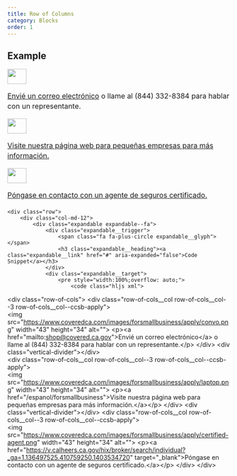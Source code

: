 ```yaml
---
title: Row of Columns
category: Blocks
order: 1
---
```


## Example

<style>
/* Not needed for block - for example only */
	.row-of-cols {
		font-size: 16px;
		line-height: 1.42857;
		margin-bottom: 20px;
	}
</style>

<div class="row margin-top-65--desktop">
	<div class="col-md-8">
		<div class="row-of-cols">
			<div class="row-of-cols__col row-of-cols__col--3 row-of-cols__col--ccsb-apply">     
				<img src="https://www.coveredca.com/images/forsmallbusiness/apply/convo.png" width="43" height="34" alt="">
				<p><a href="mailto:shop@covered.ca.gov">Envié un correo electrónico</a> o llame al (844) 332-8384 para hablar con un representante.</p>
			</div>
			<div class="vertical-divider"></div>	
			<div class="row-of-cols__col row-of-cols__col--3 row-of-cols__col--ccsb-apply">    
				<img src="https://www.coveredca.com/images/forsmallbusiness/apply/laptop.png" width="43" height="34" alt="">
				<p><a href="/espanol/forsmallbusiness">Visite nuestra página web para pequeñas empresas para más información.</a></p>
			</div>
			<div class="vertical-divider"></div>
			<div class="row-of-cols__col row-of-cols__col--3 row-of-cols__col--ccsb-apply">    
				<img src="https://www.coveredca.com/images/forsmallbusiness/apply/certified-agent.png" width="43" height="34" alt="">
				<p><a href="https://v.calheers.ca.gov/hix/broker/search/individual?_ga=1.136497525.410759250.1403534720" target="_blank">Póngase en contacto con un agente de seguros certificado.</a></p>
			</div>
		</div>
	</div>

	<div class="row">
		<div class="col-md-12">
			<div class="expandable expandable--fa">
				<div class="expandable__trigger">
					<span class="fa fa-plus-circle expandable__glyph"> </span>
					<h3 class="expandable__heading"><a class="expandable__link" href="#" aria-expanded="false">Code Snippet</a></h3>
				</div>
				<div class="expandable__target">
					<pre style="width:100%;overflow: auto;">
						<code class="hljs xml">
&lt;div class="row-of-cols"&gt;
  &lt;div class="row-of-cols__col row-of-cols__col--3 row-of-cols__col--ccsb-apply"&gt;     
    &lt;img src="https://www.coveredca.com/images/forsmallbusiness/apply/convo.png" width="43" height="34" alt=""&gt;
    &lt;p&gt;&lt;a href="mailto:shop@covered.ca.gov"&gt;Envié un correo electrónico&lt;/a&gt; o llame al (844) 332-8384 para hablar con un representante.&lt;/p&gt;
  &lt;/div&gt;
  &lt;div class="vertical-divider"&gt;&lt;/div&gt;  
  &lt;div class="row-of-cols__col row-of-cols__col--3 row-of-cols__col--ccsb-apply"&gt;    
    &lt;img src="https://www.coveredca.com/images/forsmallbusiness/apply/laptop.png" width="43" height="34" alt=""&gt;
    &lt;p&gt;&lt;a href="/espanol/forsmallbusiness"&gt;Visite nuestra página web para pequeñas empresas para más información.&lt;/a&gt;&lt;/p&gt;
  &lt;/div&gt;
  &lt;div class="vertical-divider"&gt;&lt;/div&gt;
  &lt;div class="row-of-cols__col row-of-cols__col--3 row-of-cols__col--ccsb-apply"&gt;    
    &lt;img src="https://www.coveredca.com/images/forsmallbusiness/apply/certified-agent.png" width="43" height="34" alt=""&gt;
    &lt;p&gt;&lt;a href="https://v.calheers.ca.gov/hix/broker/search/individual?_ga=1.136497525.410759250.1403534720" target="_blank"&gt;Póngase en contacto con un agente de seguros certificado.&lt;/a&gt;&lt;/p&gt;
  &lt;/div&gt;
&lt;/div&gt;
						</code>
					</pre>
				</div>
			</div>
		</div>
	</div>
</div>

